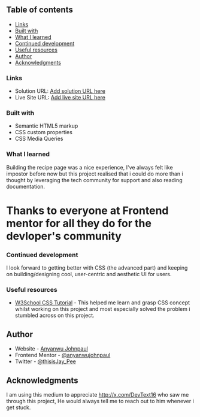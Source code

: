 ## Table of contents

  - [Links](#links)
  - [Built with](#built-with)
  - [What I learned](#what-i-learned)
  - [Continued development](#continued-development)
  - [Useful resources](#useful-resources)
- [Author](#author)
- [Acknowledgments](#acknowledgments)



### Links

- Solution URL: [Add solution URL here](https://github.com/anyanwujohnpaul/recipe_page)
- Live Site URL: [Add live site URL here](https://anyanwujohnpaul.github.io/recipe_page/)



### Built with

- Semantic HTML5 markup
- CSS custom properties
- CSS Media Queries


### What I learned

Building the recipe page was a nice experience, I've always felt like impostor before now but this project realised that i could do more than i thought by leveraging the tech community for support and also reading documentation. 

<h1>Thanks to everyone at Frontend mentor for all they do for the devloper's community</h1>



### Continued development

I look forward to getting better with CSS (the advanced part) and keeping on building/designing cool, user-centric and aesthetic UI for users.



### Useful resources

- [W3School CSS Tutorial](https://www.w3schools.com/css/) - This helped me learn and grasp CSS concept whilst working on this project and most especially solved the problem i stumbled across on this project.



## Author

- Website - [Anyanwu Johnpaul](https://linktr.ee/thisisjaypee)
- Frontend Mentor - [@anyanwujohnpaul](https://www.frontendmentor.io/profile/@anyanwujohnpaul)
- Twitter - [@thisisJay_Pee](https://www.twitter.com/@thisisJay_Pee)


## Acknowledgments

I am using this medium to appreciate http://x.com/DevText16 who saw me through this project, He would always tell me to reach out to him whenever i get stuck.

